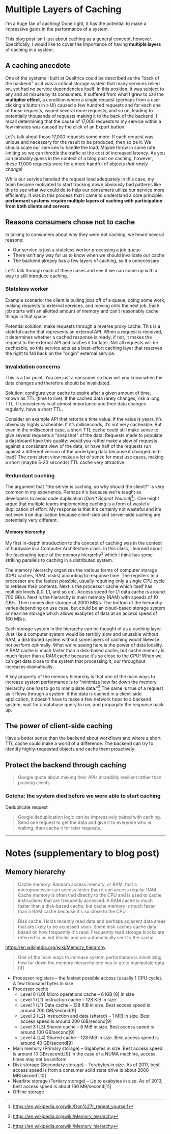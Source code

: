 # Multiple Layers of Caching

I'm a huge fan of caching! Done right, it has the potential to make a impressive gains in the performance of a system.

This blog post isn't just about caching as a general concept, however. Specifically, I would like to cover the importance of having **multiple layers** of caching in a system.

## A caching anecdote

One of the systems I built at Qualtrics could be described as the "back of the backend" as it was a critical storage system that many services relied on, yet had no service dependencies itself. In this position, it was subject to any and all misuse by its consumers. It suffered from what I grew to call the **multiplier effect**, a condition where a single request (perhaps from a user clicking a button in a UI) caused a few hundred requests and for each one of those requests, issued several more requests, and so on, leading to potentially thousands of requests making it to the back of the backend. I recall determining that the cause of 17,000 requests to my service within a few minutes was caused by the click of an Export button.

Let's talk about those 17,000 requests some more. If each request was unique and necessary for the result to be produced, then so be it. We should scale our services to handle the load. Maybe throw in some rate limiting so we can throttle the traffic at the cost of increased latency. As you can probably guess in the context of a blog post on caching, however, these 17,000 requests were for a mere handful of objects _that rarely change_!

While our service handled the request load adequately in this case, my team became motivated to start tracking down obviously bad patterns like this to see what we could do to help our consumers utilize our service more efficiently. It was in this process that I came to understand a core principle: **performant systems require multiple layers of caching with participation from both clients and servers**.

## Reasons consumers chose not to cache

In talking to consumers about why they were not caching, we heard several reasons:

* Our service is just a stateless worker processing a job queue
* There isn't any way for us to know when we should invalidate our cache
* The backend already has a few layers of caching, so it's unnecessary

Let's talk through each of these cases and see if we can come up with a way to still introduce caching.

### Stateless worker

Example scenario: the client is pulling jobs off of a queue, doing some work, making requests to external services, and moving onto the next job. Each job starts with an allotted amount of memory and can’t reasonably cache things in that space.

Potential solution: make requests through a reverse proxy cache. This is a stateful cache that represents an external API. When a request is received, it determines whether a cached response is ready; if not, it makes the request to the external API and caches it for later. Not all requests will be cacheable, so this service acts as a best-effort caching layer that reserves the right to fall back on the "origin" external service.

### Invalidation concerns

This is a fair point. You are just a consumer so how will you know when the data changes and therefore should be invalidated.

Solution: configure your cache to expire after a given amount of time, known as TTL (time to live). If the cached data rarely changes, risk a long TTL. If consistency is of utmost importance and then data changes regularly, have a short TTL.

Consider an example API that returns a time value. If the value is years, it’s obviously highly cacheable. If it’s milliseconds, it’s not very cacheable. But even in the millisecond case, a short TTL cache could still make sense to give several requests a "snapshot" of the data. Requests made to populate a dashboard have this quality: would you rather make a slew of requests against a consistent view of the data, or have half of the requests run against a different version of the underlying data because it changed mid-load? The consistent view makes a lot of sense for most use cases, making a short (maybe 5-20 seconds) TTL cache very attractive.

### Redundant caching

The argument that "the server is caching, so why should the client?" is very common in my experience. Perhaps it's because we're taught as developers to avoid code duplication (_Don't Repeat Yourself_[^1]). One might argue that multiple teams implementing caching is a form of wasteful duplication of effort. My response is that it's certainly not wasteful and it's not even true duplication because client-side and server-side caching are potentially very different.

#### Memory hierarchy

My first in-depth introduction to the concept of caching was in the context of hardware in a Computer Architecture class. In this class, I learned about the fascinating topic of the memory hierarchy[^2] which I think has some striking parallels to caching in a distributed system.

The memory hierarchy organizes the various forms of computer storage (CPU caches, RAM, disks) according to response time. The registers in a processor are the fastest possible, usually requiring only a single CPU cycle to retrieve their contents. Next is the processor cache which itself has multiple levels (L0, L1, and so on). Access speed for L1 data cache is around 700 GB/s. Next is the hierarchy is main memory (RAM) with speeds of 10 GB/s. Then comes disk storage at 2000 MB/s. The bottom of the hierarchy varies depending on use case, but could be an cloud-based storage system or nearline storage which allows exabytes of data at an access speed of 160 MB/s.

Each storage system in the hierarchy can be thought of as a caching layer. Just like a computer system would be terribly slow and unusable without RAM, a distributed system without some layers of caching would likewise not perform optimally. What we're seeing here is the power of data locality. A RAM cache is much faster than a disk-based cache, but cache memory is much faster than a RAM cache because it's so close to the CPU! When we can get data close to the system that processing it, our throughput increases dramatically.

A key property of the memory hierarchy is that one of the main ways to increase system performance is to "minimize how far down the memory hierarchy one has to go to manipulate data."[^2] The same is true of a request as it flows through a system: if the data is cached in a client-side application, it doesn't have to make a few network hops to a backend system, wait for a database query to run, and propagate the response back up.

## The power of client-side caching

Have a better sense than the backend about workflows and where a short TTL cache could make a world of a difference. The backend can try to identify highly-requested objects and cache them proactively.

## Protect the backend through caching

> Google quote about making their APIs incredibly resilient rather than pushing clients

### Gotcha: the system died before we were able to start caching

Deduplicate request

> Google deduplication logic can be impressively paired with caching. Send one request to get the data and give it to everyone who is waiting, then cache it for later requests.

[^1]: https://en.wikipedia.org/wiki/Don%27t_repeat_yourself
[^2]: https://en.wikipedia.org/wiki/Memory_hierarchy

---

# Notes (supplementary to blog post)

## Memory hierarchy

> Cache memory: Random access memory, or RAM, that a microprocessor can access faster than it can access regular RAM. Cache memory is often tied directly to the CPU and is used to cache instructions that are frequently accessed. A RAM cache is much faster than a disk-based cache, but cache memory is much faster than a RAM cache because it's so close to the CPU.

> Disk cache: Holds recently read data and perhaps adjacent data areas that are likely to be accessed soon. Some disk caches cache data based on how frequently it's read. Frequently read storage blocks are referred to as hot blocks and are automatically sent to the cache.

https://en.wikipedia.org/wiki/Memory_hierarchy

> One of the main ways to increase system performance is minimizing how far down the memory hierarchy one has to go to manipulate data.[4]

- Processor registers – the fastest possible access (usually 1 CPU cycle). A few thousand bytes in size
- Processor cache
    - Level 0 (L0) Micro operations cache – 6 KiB [8] in size
    - Level 1 (L1) Instruction cache – 128 KiB in size
    - Level 1 (L1) Data cache – 128 KiB in size. Best access speed is around 700 GiB/second[9]
    - Level 2 (L2) Instruction and data (shared) – 1 MiB in size. Best access speed is around 200 GiB/second[9]
    - Level 3 (L3) Shared cache – 6 MiB in size. Best access speed is around 100 GB/second[9]
    - Level 4 (L4) Shared cache – 128 MiB in size. Best access speed is around 40 GB/second[9]
- Main memory (Primary storage) – Gigabytes in size. Best access speed is around 10 GB/second.[9] In the case of a NUMA machine, access times may not be uniform
- Disk storage (Secondary storage) – Terabytes in size. As of 2017, best access speed is from a consumer solid state drive is about 2000 MB/second [10]
- Nearline storage (Tertiary storage) – Up to exabytes in size. As of 2013, best access speed is about 160 MB/second[11]
- Offline storage

